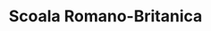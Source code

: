 ---
# preview details
layout: works-single
title: Scoala Romano-Britanica
category: Educatie
category_slug: educatie
location: Craiova
location_slug: craiova
image: assets/img/logos/srb.png
short_description: " Acces gratuit pentru Scoala Parintilor"

# full details
live_preview: https://scoalabritanica.ro
info:
  - label: Reducere
    value: 100%
  
  - label: Gratuit
    value: Acces gratuit pentru Scoala Parintilor

  - label: Contact
    value: <a href="https://scoalabritanica.ro" target="_blank">Website</a>

description1:
  show: yes
  title: Acces gratuit la cursurile pentru parinti "Scoala Parintilor"
  text: Acces gratuit la cursurile pentru parinti Scoala Parintilor

video:
  poster: assets/img/works/SRB-slide8.jpg
  id: cAyCcAsN1yg 

---
